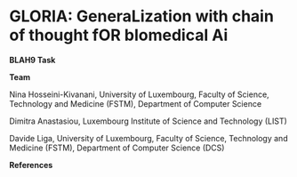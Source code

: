 # GLORIA: GeneraLization with chain of thought fOR bIomedical Ai


**BLAH9 Task** 


**Team**

Nina Hosseini-Kivanani, University of Luxembourg, Faculty of Science, Technology and Medicine (FSTM), Department of Computer Science

Dimitra Anastasiou, Luxembourg Institute of Science and Technology (LIST)

Davide Liga, University of Luxembourg, Faculty of Science, Technology and Medicine (FSTM), Department of Computer Science (DCS)

**References**
